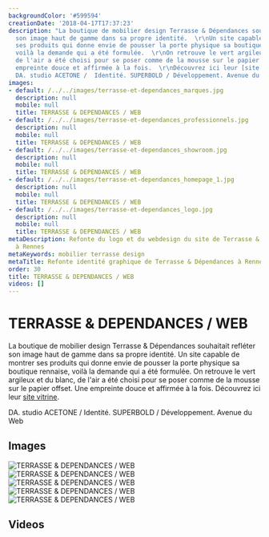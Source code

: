 ```yaml
---
backgroundColor: '#599594'
creationDate: '2018-04-17T17:37:23'
description: "La boutique de mobilier design Terrasse & Dépendances souhaitait refléter
  son image haut de gamme dans sa propre identité.  \r\nUn site capable de montrer
  ses produits qui donne envie de pousser la porte physique sa boutique rennaise,
  voilà la demande qui a été formulée.  \r\nOn retrouve le vert argileux et du blanc,
  de l'air a été choisi pour se poser comme de la mousse sur le papier offset. Une
  empreinte douce et affirmée à la fois.  \r\nDécouvrez ici leur [site vitrine](http://www.terrasse-dependances.com/).\r\n\r\n
  DA. studio ACETONE /  Identité. SUPERBOLD / Développement. Avenue du Web"
images:
- default: /../../images/terrasse-et-dependances_marques.jpg
  description: null
  mobile: null
  title: TERRASSE & DEPENDANCES / WEB
- default: /../../images/terrasse-et-dependances_professionnels.jpg
  description: null
  mobile: null
  title: TERRASSE & DEPENDANCES / WEB
- default: /../../images/terrasse-et-dependances_showroom.jpg
  description: null
  mobile: null
  title: TERRASSE & DEPENDANCES / WEB
- default: /../../images/terrasse-et-dependances_homepage_1.jpg
  description: null
  mobile: null
  title: TERRASSE & DEPENDANCES / WEB
- default: /../../images/terrasse-et-dependances_logo.jpg
  description: null
  mobile: null
  title: TERRASSE & DEPENDANCES / WEB
metaDescription: Refonte du logo et du webdesign du site de Terrasse & Dépendances
  à Rennes
metaKeywords: mobilier terrasse design
metaTitle: Refonte identité graphique de Terrasse & Dépendances à Rennes
order: 30
title: TERRASSE & DEPENDANCES / WEB
videos: []
---
```


# TERRASSE & DEPENDANCES / WEB

La boutique de mobilier design Terrasse & Dépendances souhaitait refléter son image haut de gamme dans sa propre identité.
Un site capable de montrer ses produits qui donne envie de pousser la porte physique sa boutique rennaise, voilà la demande qui a été formulée.
On retrouve le vert argileux et du blanc, de l'air a été choisi pour se poser comme de la mousse sur le papier offset. Une empreinte douce et affirmée à la fois.
Découvrez ici leur [site vitrine](http://www.terrasse-dependances.com/).

 DA. studio ACETONE /  Identité. SUPERBOLD / Développement. Avenue du Web

## Images

![TERRASSE & DEPENDANCES / WEB](/../../images/terrasse-et-dependances_marques.jpg)
![TERRASSE & DEPENDANCES / WEB](/../../images/terrasse-et-dependances_professionnels.jpg)
![TERRASSE & DEPENDANCES / WEB](/../../images/terrasse-et-dependances_showroom.jpg)
![TERRASSE & DEPENDANCES / WEB](/../../images/terrasse-et-dependances_homepage_1.jpg)
![TERRASSE & DEPENDANCES / WEB](/../../images/terrasse-et-dependances_logo.jpg)

## Videos
